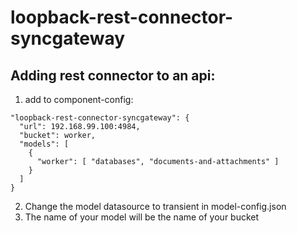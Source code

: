 loopback-rest-connector-syncgateway
===

## Adding rest connector to an api:

1. add to component-config:
```
"loopback-rest-connector-syncgateway": {
  "url": 192.168.99.100:4984,
  "bucket": worker,
  "models": [
    {
      "worker": [ "databases", "documents-and-attachments" ]
    }
  ]
}
```
2. Change the model datasource to transient in model-config.json
3. The name of your model will be the name of your bucket
